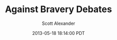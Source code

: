 ---
layout: podcast
title: "Against Bravery Debates"
author: Scott Alexander
description: https://slatestarcodex.com/2013/05/18/against-bravery-debates/
date: 2013-05-18 18:14:00 PDT
length: 2653163
duration: 663
guid: against-bravery-debates
---